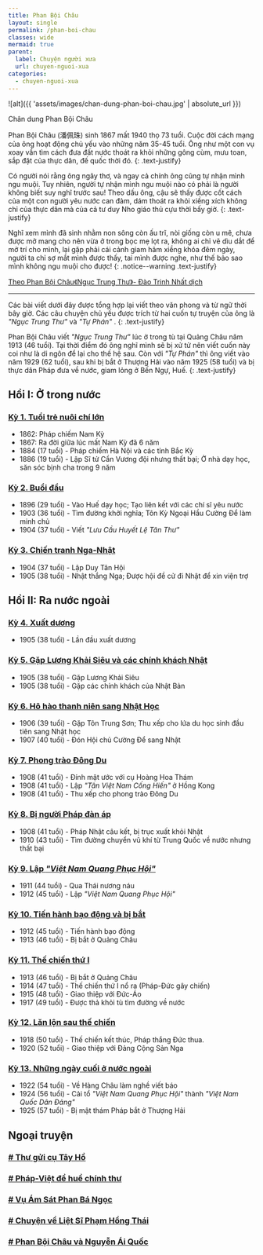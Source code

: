 ```yaml
---
title: Phan Bội Châu
layout: single
permalink: /phan-boi-chau
classes: wide
mermaid: true
parent:
  label: Chuyện người xưa
  url: chuyen-nguoi-xua
categories: 
  - chuyen-nguoi-xua
---
```


![alt]({{ 'assets/images/chan-dung-phan-boi-chau.jpg' | absolute_url }})
> <cite>
Chân dung Phan Bội Châu
</cite>

Phan Bội Châu (潘佩珠) sinh 1867 mất 1940 thọ 73 tuổi. Cuộc đời cách mạng của ông hoạt động chủ yếu vào những năm 35-45 tuổi. Ông như một con vụ xoay vần tìm cách đưa đất nước thoát ra khỏi những gông cùm, mưu toan, sắp đặt của thực dân, đế quốc thời đó. 
{: .text-justify}

Có người nói rằng ông ngây thơ, và ngay cả chính ông cũng tự nhận mình ngu muội. Tuy nhiên, người tự nhận mình ngu muội nào có phải là người không biết suy nghĩ trước sau! Theo dấu ông, cậu sẽ thấy được cốt cách của một con người yêu nước can đảm, dám thoát ra khỏi xiềng xích không chỉ của thực dân mà của cả tư duy Nho giáo thủ cựu thời bấy giờ.
{: .text-justify}

Nghĩ xem mình đã sinh nhằm non sông còn ấu trĩ, nòi giống còn u mê, chưa được mở mang cho nên vừa ở trong bọc mẹ lọt ra, không ai chỉ vẽ dìu dắt để mở trí cho mình, lại gặp phải cái cảnh giam hãm xiềng khóa đêm ngày, người ta chỉ sợ mắt mình được thấy, tai mình được nghe, như thế bảo sao mình không ngu muội cho được!
{: .notice--warning .text-justify}
> <cite>
<a target="_blank" href="https://vi.wikisource.org/wiki/%C4%90%E1%BB%9Di_c%C3%A1ch_m%E1%BA%A1ng_Phan_B%E1%BB%99i_Ch%C3%A2u">Theo Phan Bội Châu《Ngục Trung Thư》- Đào Trinh Nhất dịch</a>
</cite>

---

Các bài viết dưới đây được tổng hợp lại viết theo văn phong và từ ngữ thời bây giờ. Các câu chuyện chủ yếu được trích từ hai cuốn tự truyện của ông là *"Ngục Trung Thư"* và *"Tự Phán"* .
{: .text-justify}

Phan Bội Châu viết *"Ngục Trung Thư"* lúc ở trong tù tại Quảng Châu năm 1913 (46 tuổi). Tại thời điểm đó ông nghĩ mình sẽ bị xử tử nên viết cuốn này coi như là di ngôn để lại cho thế hệ sau. Còn với *"Tự Phán"* thì ông viết vào năm 1929 (62 tuổi), sau khi bị bắt ở Thượng Hải vào năm 1925 (58 tuổi) và bị thực dân Pháp đưa về nước, giam lỏng ở Bến Ngự, Huế.
{: .text-justify}

## Hồi I: Ở trong nước
### <a href="/pbc-tuoi-tre-nuoi-chi-lon">Kỳ 1. Tuổi trẻ nuôi chí lớn</a>
* 1862: Pháp chiếm Nam Kỳ
* 1867: Ra đời giữa lúc mất Nam Kỳ đã 6 năm
* 1884 (17 tuổi) - Pháp chiếm Hà Nội và các tỉnh Bắc Kỳ
* 1886 (19 tuổi) - Lập Sĩ tử Cần Vương đội nhưng thất bại; Ở nhà dạy học, săn sóc bịnh cha trong 9 năm

### <a href="/pbc-buoi-dau">Kỳ 2. Buổi đầu</a>
* 1896 (29 tuổi) - Vào Huế dạy học; Tạo liên kết với các chí sĩ yêu nước
* 1903 (36 tuổi) - Tìm đường khởi nghĩa; Tôn Kỳ Ngoại Hầu Cường Để làm minh chủ
* 1904 (37 tuổi) - Viết *"Lưu Cầu Huyết Lệ Tân Thư"* 

### <a href="/pbc-chien-tranh-nga-nhat">Kỳ 3. Chiến tranh Nga-Nhật</a>
* 1904 (37 tuổi) - Lập Duy Tân Hội
* 1905 (38 tuổi) - Nhật thắng Nga; Được hội đề cử đi Nhật để xin viện trợ

## Hồi II: Ra nước ngoài
### <a href="/pbc-xuat-duong">Kỳ 4. Xuất dương</a>
* 1905 (38 tuổi) - Lần đầu xuất dương

### <a href="/pbc-gap-luong-khai-sieu-va-cac-chinh-khach-nhat">Kỳ 5. Gặp Lương Khải Siêu và các chính khách Nhật</a>
* 1905 (38 tuổi) - Gặp Lương Khải Siêu
* 1905 (38 tuổi) - Gặp các chính khách của Nhật Bản

### <a href="/pbc-ho-hao-sang-nhat">Kỳ 6. Hô hào thanh niên sang Nhật Học</a>
* 1906 (39 tuổi) - Gặp Tôn Trung Sơn; Thu xếp cho lứa du học sinh đầu tiên sang Nhật học
* 1907 (40 tuổi) - Đón Hội chủ Cường Để sang Nhật

### <a href="/pbc-phong-trao-dong-du">Kỳ 7. Phong trào Đông Du</a>
* 1908 (41 tuổi) - Đính mật ước với cụ Hoàng Hoa Thám
* 1908 (41 tuổi) - Lập *"Tân Việt Nam Cống Hiến"* ở Hồng Kong
* 1908 (41 tuổi) - Thu xếp cho phong trào Đông Du

### <a href="/pbc-bi-nguoi-phap-dan-ap">Kỳ 8. Bị người Pháp đàn áp</a>
* 1908 (41 tuổi) - Pháp Nhật câu kết, bị trục xuất khỏi Nhật
* 1910 (43 tuổi) - Tìm đường chuyển vũ khí từ Trung Quốc về nước nhưng thất bại

### <a href="/pbc-viet-nam-quang-phuc-hoi">Kỳ 9. Lập *"Việt Nam Quang Phục Hội"* </a>
* 1911 (44 tuổi) - Qua Thái nương náu
* 1912 (45 tuổi) - Lập *"Việt Nam Quang Phục Hội"*

### <a href="/pbc-tien-hanh-bao-dong">Kỳ 10. Tiến hành bạo động và bị bắt</a>
* 1912 (45 tuổi) - Tiến hành bạo động
* 1913 (46 tuổi) - Bị bắt ở Quảng Châu

### <a href="/pbc-the-chien-thu-i">Kỳ 11. Thế chiến thứ I</a>
* 1913 (46 tuổi) - Bị bắt ở Quảng Châu
* 1914 (47 tuổi) - Thế chiến thứ I nổ ra (Pháp-Đức gây chiến)
* 1915 (48 tuổi) - Giao thiệp với Đức-Áo
* 1917 (49 tuổi) - Được thả khỏi tù tìm đường về nước

### <a href="/pbc-lan-loi-sau-the-chien">Kỳ 12. Lăn lộn sau thế chiến</a>
* 1918 (50 tuổi) - Thế chiến kết thúc, Pháp thắng Đức thua.
* 1920 (52 tuổi) - Giao thiệp với Đảng Cộng Sản Nga

### <a href="/pbc-nhung-ngay-cuoi-o-nuoc-ngoai">Kỳ 13. Những ngày cuối ở nước ngoài</a>
* 1922 (54 tuổi) - Về Hàng Châu làm nghề viết báo
* 1924 (56 tuổi) - Cải tổ *"Việt Nam Quang Phục Hội"* thành *"Việt Nam Quốc Dân Đảng"*
* 1925 (57 tuổi) - Bị mật thám Pháp bắt ở Thượng Hải

## Ngoại truyện
### <a href="/pbc-thu-gui-cu-tay-ho"># Thư gửi cụ Tây Hồ</a>
### <a href="/pbc-phap-viet-de-hue"># Pháp-Việt đề huề chính thư</a>
### <a href="/pbc-vu-am-sat-phan-ba-ngoc"># Vụ Ám Sát Phan Bá Ngọc</a>
### <a href="/pbc-pham-hong-thai"># Chuyện về Liệt Sĩ Phạm Hồng Thái</a>
### <a href="/pbc-nguyen-ai-quoc"># Phan Bội Châu và Nguyễn Ái Quốc</a>